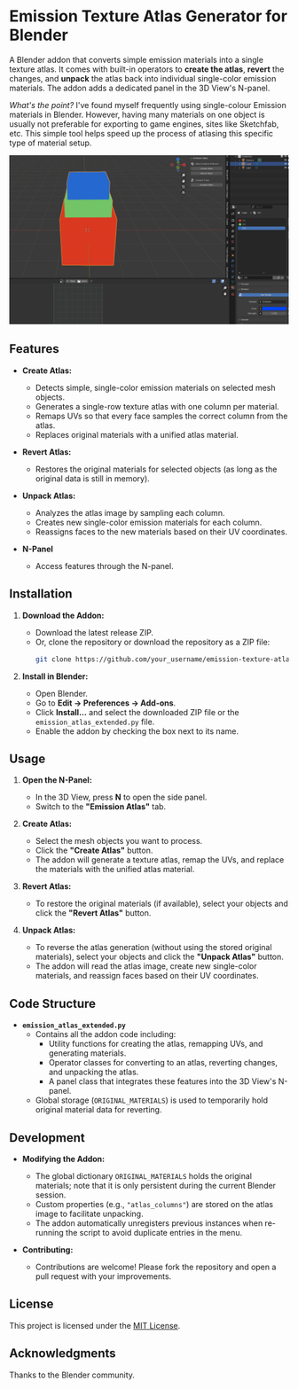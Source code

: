 # Emission Texture Atlas Generator for Blender

A Blender addon that converts simple emission materials into a single texture atlas. It comes with built-in operators to **create the atlas**, **revert** the changes, and **unpack** the atlas back into individual single-color emission materials. The addon adds a dedicated panel in the 3D View's N-panel.

_What's the point?_
I've found myself frequently using single-colour Emission materials in Blender. However, having many materials on one object is usually not preferable for exporting to game engines, sites like Sketchfab, etc. This simple tool helps speed up the process of atlasing this specific type of material setup.

![Usage Example](demo.gif)

## Features

- **Create Atlas:**
  - Detects simple, single-color emission materials on selected mesh objects.
  - Generates a single-row texture atlas with one column per material.
  - Remaps UVs so that every face samples the correct column from the atlas.
  - Replaces original materials with a unified atlas material.

- **Revert Atlas:**
  - Restores the original materials for selected objects (as long as the original data is still in memory).

- **Unpack Atlas:**
  - Analyzes the atlas image by sampling each column.
  - Creates new single-color emission materials for each column.
  - Reassigns faces to the new materials based on their UV coordinates.

- **N-Panel**
  - Access features through the N-panel.

## Installation

1. **Download the Addon:**
   - Download the latest release ZIP.
   - Or, clone the repository or download the repository as a ZIP file:
     ```bash
     git clone https://github.com/your_username/emission-texture-atlas.git
     ```

3. **Install in Blender:**
   - Open Blender.
   - Go to **Edit → Preferences → Add-ons**.
   - Click **Install...** and select the downloaded ZIP file or the `emission_atlas_extended.py` file.
   - Enable the addon by checking the box next to its name.

## Usage

1. **Open the N-Panel:**
   - In the 3D View, press **N** to open the side panel.
   - Switch to the **"Emission Atlas"** tab.

2. **Create Atlas:**
   - Select the mesh objects you want to process.
   - Click the **"Create Atlas"** button.
   - The addon will generate a texture atlas, remap the UVs, and replace the materials with the unified atlas material.

3. **Revert Atlas:**
   - To restore the original materials (if available), select your objects and click the **"Revert Atlas"** button.

4. **Unpack Atlas:**
   - To reverse the atlas generation (without using the stored original materials), select your objects and click the **"Unpack Atlas"** button.
   - The addon will read the atlas image, create new single-color materials, and reassign faces based on their UV coordinates.

## Code Structure

- **`emission_atlas_extended.py`**
  - Contains all the addon code including:
    - Utility functions for creating the atlas, remapping UVs, and generating materials.
    - Operator classes for converting to an atlas, reverting changes, and unpacking the atlas.
    - A panel class that integrates these features into the 3D View's N-panel.
  - Global storage (`ORIGINAL_MATERIALS`) is used to temporarily hold original material data for reverting.

## Development

- **Modifying the Addon:**
  - The global dictionary `ORIGINAL_MATERIALS` holds the original materials; note that it is only persistent during the current Blender session.
  - Custom properties (e.g., `"atlas_columns"`) are stored on the atlas image to facilitate unpacking.
  - The addon automatically unregisters previous instances when re-running the script to avoid duplicate entries in the menu.

- **Contributing:**
  - Contributions are welcome! Please fork the repository and open a pull request with your improvements.

## License

This project is licensed under the [MIT License](LICENSE).

## Acknowledgments

Thanks to the Blender community.


